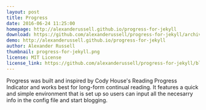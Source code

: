 ```yaml
---
layout: post
title: Progress
date: 2016-06-24 11:25:00
homepage: http://alexanderussell.github.io/progress-for-jekyll
download: https://github.com/alexanderussell/progress-for-jekyll/archive/master.zip
demo: http://alexanderussell.github.io/progress-for-jekyll
author: Alexander Russell
thumbnail: progress-for-jekyll.png
license: MIT License
license_link: https://github.com/alexanderussell/progress-for-jekyll/blob/master/LICENSE.md
---
```


Progress was built and inspired by Cody House's Reading Progress
Indicator and works best for long-form continual reading. It features a
quick and simple environment that is set up so users can input all the
necesarry info in the config file and start blogging.
